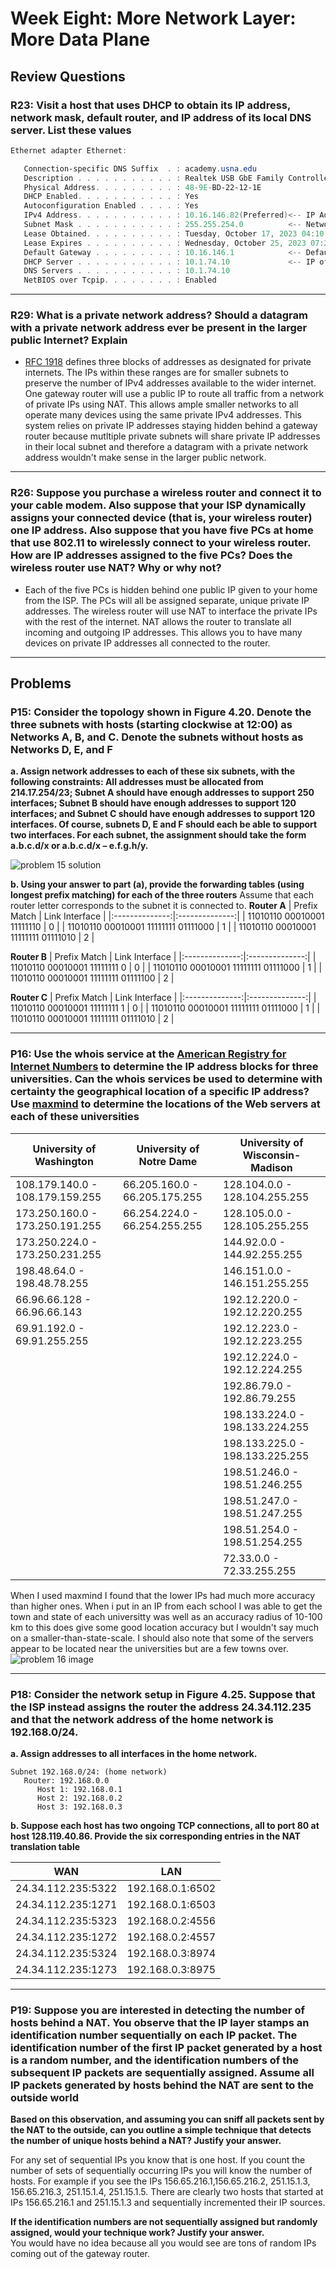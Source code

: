 # Week Eight: More Network Layer: More Data Plane

## Review Questions

### R23: Visit a host that uses DHCP to obtain its IP address, network mask, default router, and IP address of its local DNS server. List these values

```powershell
Ethernet adapter Ethernet:

   Connection-specific DNS Suffix  . : academy.usna.edu
   Description . . . . . . . . . . . : Realtek USB GbE Family Controller
   Physical Address. . . . . . . . . : 48-9E-BD-22-12-1E
   DHCP Enabled. . . . . . . . . . . : Yes
   Autoconfiguration Enabled . . . . : Yes
   IPv4 Address. . . . . . . . . . . : 10.16.146.82(Preferred)<-- IP Address
   Subnet Mask . . . . . . . . . . . : 255.255.254.0          <-- Network Mask
   Lease Obtained. . . . . . . . . . : Tuesday, October 17, 2023 04:10:28
   Lease Expires . . . . . . . . . . : Wednesday, October 25, 2023 07:21:48
   Default Gateway . . . . . . . . . : 10.16.146.1            <-- Default Router
   DHCP Server . . . . . . . . . . . : 10.1.74.10             <-- IP of Local DNS
   DNS Servers . . . . . . . . . . . : 10.1.74.10
   NetBIOS over Tcpip. . . . . . . . : Enabled
```

***

### R29: What is a private network address? Should a datagram with a private network address ever be present in the larger public Internet? Explain

- [RFC 1918](https://datatracker.ietf.org/doc/html/rfc1918#section-3) defines three blocks of addresses as designated for private internets. The IPs within these ranges are for smaller subnets to preserve the number of IPv4 addresses available to the wider internet. One gateway router will use a public IP to route all traffic from a network of private IPs using NAT. This allows ample smaller networks to all operate many devices using the same private IPv4 addresses. This system relies on private IP addresses staying hidden behind a gateway router because mutltiple private subnets will share private IP addresses in their local subnet and therefore a datagram with a private network address wouldn't make sense in the larger public network.

***

### R26: Suppose you purchase a wireless router and connect it to your cable modem. Also suppose that your ISP dynamically assigns your connected device (that is, your wireless router) one IP address. Also suppose that you have five PCs at home that use 802.11 to wirelessly connect to your wireless router. How are IP addresses assigned to the five PCs? Does the wireless router use NAT? Why or why not?

- Each of the five PCs is hidden behind one public IP given to your home from the ISP. The PCs will all be assigned separate, unique private IP addresses. The wireless router will use NAT to interface the private IPs with the rest of the internet. NAT allows the router to translate all incoming and outgoing IP addresses. This allows you to have many devices on private IP addresses all connected to the router.

***

## Problems

### P15: Consider the topology shown in Figure 4.20. Denote the three subnets with hosts (starting clockwise at 12:00) as Networks A, B, and C. Denote the subnets without hosts as Networks D, E, and F

**a. Assign network addresses to each of these six subnets, with the following constraints: All addresses must be allocated from 214.17.254/23; Subnet A should have enough addresses to support 250 interfaces; Subnet B should have enough addresses to support 120 interfaces; and Subnet C should have enough addresses to support 120 interfaces. Of course, subnets D, E and F should each be able to support two interfaces. For each subnet, the assignment should take the form a.b.c.d/x or a.b.c.d/x – e.f.g.h/y.**  

![problem 15 solution](img/p15as.jpg)

**b. Using your answer to part (a), provide the forwarding tables (using longest prefix matching) for each of the three routers**
Assume that each router letter corresponds to the subnet it is connected to. 
**Router A**
| Prefix Match   | Link Interface |
|:--------------:|:--------------:|
| 11010110 00010001 11111110 | 0 |
| 11010110 00010001 11111111 01111000 | 1 |
| 11010110 00010001 11111111 01111010 | 2 |

**Router B**
| Prefix Match   | Link Interface |
|:--------------:|:--------------:|
| 11010110 00010001 11111111 0 | 0 |
| 11010110 00010001 11111111 01111000 | 1 |
| 11010110 00010001 11111111 01111100 | 2 |

**Router C**
| Prefix Match   | Link Interface |
|:--------------:|:--------------:|
| 11010110 00010001 11111111 1 | 0 |
| 11010110 00010001 11111111 01111000 | 1 |
| 11010110 00010001 11111111 01111010 | 2 |

***

### P16: Use the whois service at the [American Registry for Internet Numbers](http://www.arin.net/whois) to determine the IP address blocks for three universities. Can the whois services be used to determine with certainty the geographical location of a specific IP address? Use [maxmind](www.maxmind.com) to determine the locations of the Web servers at each of these universities

| University of Washington        | University of Notre Dame       | University of Wisconsin-Madison  |
| ------------------------------- | ------------------------------ | -------------------------------- |
| 108.179.140.0 - 108.179.159.255 | 66.205.160.0 - 66.205.175.255  | 128.104.0.0 - 128.104.255.255    |
| 173.250.160.0 - 173.250.191.255 | 66.254.224.0 - 66.254.255.255  | 128.105.0.0 - 128.105.255.255    |
| 173.250.224.0 - 173.250.231.255 |                                | 144.92.0.0 - 144.92.255.255      |
| 198.48.64.0 - 198.48.78.255     |                                | 146.151.0.0 - 146.151.255.255    |
| 66.96.66.128 - 66.96.66.143     |                                | 192.12.220.0 - 192.12.220.255    |
| 69.91.192.0 - 69.91.255.255     |                                | 192.12.223.0 - 192.12.223.255    |
|                                  |                                | 192.12.224.0 - 192.12.224.255    |
|                                  |                                | 192.86.79.0 - 192.86.79.255      |
|                                  |                                | 198.133.224.0 - 198.133.224.255  |
|                                  |                                | 198.133.225.0 - 198.133.225.255  |
|                                  |                                | 198.51.246.0 - 198.51.246.255    |
|                                  |                                | 198.51.247.0 - 198.51.247.255    |
|                                  |                                | 198.51.254.0 - 198.51.254.255    |
|                                  |                                | 72.33.0.0 - 72.33.255.255        |

When I used maxmind I found that the lower IPs had much more accuracy than higher ones. When i put in an IP from each school I was able to get the town and state of each universitty was well as an accuracy radius of 10-100 km to this does give some good location accuracy but I wouldn't say much on a smaller-than-state-scale. I should also note that some of the servers appear to be located near the universities but are a few towns over.
![problem 16 image](img/p16s.png)

***

### P18: Consider the network setup in Figure 4.25. Suppose that the ISP instead assigns the router the address 24.34.112.235 and that the network address of the home network is 192.168.0/24.

**a. Assign addresses to all interfaces in the home network.**  

```text
Subnet 192.168.0/24: (home network)
   Router: 192.168.0.0
      Host 1: 192.168.0.1
      Host 2: 192.168.0.2
      Host 3: 192.168.0.3
```

**b. Suppose each host has two ongoing TCP connections, all to port 80 at host 128.119.40.86. Provide the six corresponding entries in the NAT translation table**  

| WAN             | LAN             |
|-----------------|-----------------|
| 24.34.112.235:5322 | 192.168.0.1:6502 |
| 24.34.112.235:1271 | 192.168.0.1:6503 |
| 24.34.112.235:5323 | 192.168.0.2:4556 |
| 24.34.112.235:1272 | 192.168.0.2:4557 |
| 24.34.112.235:5324 | 192.168.0.3:8974 |
| 24.34.112.235:1273 | 192.168.0.3:8975 |

***

### P19: Suppose you are interested in detecting the number of hosts behind a NAT. You observe that the IP layer stamps an identification number sequentially on each IP packet. The identification number of the first IP packet generated by a host is a random number, and the identification numbers of the subsequent IP packets are sequentially assigned. Assume all IP packets generated by hosts behind the NAT are sent to the outside world

**Based on this observation, and assuming you can sniff all packets sent by the NAT to the outside, can you outline a simple technique that detects the number of unique hosts behind a NAT? Justify your answer.**

For any set of sequential IPs you know that is one host. If you count the number of sets of sequentially occurring IPs you will know the number of hosts. For example if you see the IPs 156.65.216.1,156.65.216.2, 251.15.1.3, 156.65.216.3, 251.15.1.4, 251.15.1.5. There are clearly two hosts that started at IPs 156.65.216.1 and 251.15.1.3 and sequentially incremented their IP sources.

**If the identification numbers are not sequentially assigned but randomly assigned, would your technique work? Justify your answer.**  
You would have no idea because all you would see are tons of random IPs coming out of the gateway router.
